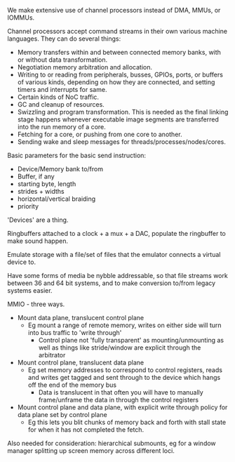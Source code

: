 We make extensive use of channel processors instead of DMA, MMUs, or IOMMUs.

Channel processors accept command streams in their own various machine languages. They can do several things:
- Memory transfers within and between connected memory banks, with or without data transformation.
- Negotiation memory arbitration and allocation.
- Writing to or reading from peripherals, busses, GPIOs, ports, or buffers of various kinds, depending on how they are connected, and setting timers and interrupts for same.
- Certain kinds of NoC traffic.
- GC and cleanup of resources.
- Swizzling and program transformation. This is needed as the final linking stage happens whenever executable image segments are transferred into
  the run memory of a core.
- Fetching for a core, or pushing from one core to another.
- Sending wake and sleep messages for threads/processes/nodes/cores.


Basic parameters for the basic send instruction:
- Device/Memory bank to/from
- Buffer, if any
- starting byte, length
- strides + widths
- horizontal/vertical braiding
- priority


'Devices' are a thing.

Ringbuffers attached to a clock + a mux + a DAC, populate the ringbuffer to make sound happen.

Emulate storage with a file/set of files that the emulator connects a virtual device to.

Have some forms of media be nybble addressable, so that file streams work between 36 and 64 bit systems, and to make conversion to/from legacy systems easier.

MMIO - three ways.
- Mount data plane, translucent control plane
  - Eg mount a range of remote memory, writes on either side will turn into bus traffic to 'write through'
    - Control plane not 'fully transparent' as mounting/unmounting as well as things like stride/window are explicit through the arbitrator
- Mount control plane, translucent data plane
  - Eg set memory addresses to correspond to control registers, reads and writes get tagged and sent through to the device which hangs off the end of the memory bus
    - Data is translucent in that often you will have to manually frame/unframe the data in through the control registers
- Mount control plane and data plane, with explicit write through policy for data plane set by control plane
  - Eg this lets you blit chunks of memory back and forth with stall state for when it has not completed the fetch.

Also needed for consideration: hierarchical submounts, eg for a window manager splitting up screen memory across different loci.
